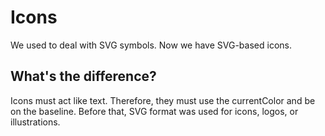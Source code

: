 # Icons

We used to deal with SVG symbols. Now we have SVG-based icons.

## What's the difference?

Icons must act like text.
Therefore, they must use the currentColor and be on the baseline.
Before that, SVG format was used for icons, logos, or illustrations.
